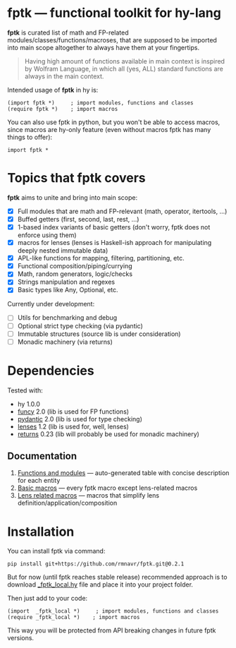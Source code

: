
<!-- Intro ‾‾‾‾‾‾‾‾‾‾‾‾‾‾‾‾‾‾‾‾‾‾‾‾‾‾‾‾‾‾‾‾‾‾‾‾‾‾‾‾‾‾‾‾‾‾‾‾‾‾‾‾‾‾‾‾‾‾‾‾‾‾‾‾‾‾‾‾\ {{{1 -->

# **fptk** — functional toolkit for hy-lang

**fptk** is curated list of math and FP-related modules/classes/functions/macroses,
that are supposed to be imported into main scope altogether to always have them at your fingertips.
> Having high amount of functions available in main context is inspired by Wolfram Language,
> in which all (yes, ALL) standard functions are always in the main context.

Intended usage of **fptk** in hy is:
```hy
(import fptk *)     ; import modules, functions and classes
(require fptk *)    ; import macros
```

You can also use fptk in python, but you won't be able to access macros,
since macros are hy-only feature (even without macros fptk has many things to offer):
```hy
import fptk *
```

<!-- __________________________________________________________________________/ }}}1 -->

<!-- Topics ‾‾‾‾‾‾‾‾‾‾‾‾‾‾‾‾‾‾‾‾‾‾‾‾‾‾‾‾‾‾‾‾‾‾‾‾‾‾‾‾‾‾‾‾‾‾‾‾‾‾‾‾‾‾‾‾‾‾‾‾‾‾‾‾‾‾‾\ {{{1 -->

# Topics that fptk covers

**fptk** aims to unite and bring into main scope:
- [x] Full modules that are math and FP-relevant (math, operator, itertools, ...)
- [x] Buffed getters (first, second, last, rest, ...)
- [x] 1-based index variants of basic getters (don't worry, fptk does not enforce using them)
- [x] macros for lenses (lenses is Haskell-ish approach for manipulating deeply nested immutable data)
- [x] APL-like functions for mapping, filtering, partitioning, etc.
- [x] Functional composition/piping/currying 
- [x] Math, random generators, logic/checks
- [x] Strings manipulation and regexes 
- [x] Basic types like Any, Optional, etc.

Currently under development:
- [ ] Utils for benchmarking and debug
- [ ] Optional strict type checking (via pydantic)
- [ ] Immutable structures (source lib is under consideration)
- [ ] Monadic machinery (via returns)

<!-- __________________________________________________________________________/ }}}1 -->
<!-- Dependencies ‾‾‾‾‾‾‾‾‾‾‾‾‾‾‾‾‾‾‾‾‾‾‾‾‾‾‾‾‾‾‾‾‾‾‾‾‾‾‾‾‾‾‾‾‾‾‾‾‾‾‾‾‾‾‾‾‾‾‾‾‾\ {{{1 -->

# Dependencies

Tested with:
* hy 1.0.0
* [funcy](https://github.com/Suor/funcy/) 2.0 (lib is used for FP functions)
* [pydantic](https://github.com/pydantic/pydantic) 2.0 (lib is used for type checking)
* [lenses](https://github.com/ingolemo/python-lenses) 1.2 (lib is used for, well, lenses)
* [returns](https://github.com/dry-python/returns) 0.23 (lib will probably be used for monadic machinery)

<!-- __________________________________________________________________________/ }}}1 -->
<!-- Documentation ‾‾‾‾‾‾‾‾‾‾‾‾‾‾‾‾‾‾‾‾‾‾‾‾‾‾‾‾‾‾‾‾‾‾‾‾‾‾‾‾‾‾‾‾‾‾‾‾‾‾‾‾‾‾‾‾‾‾‾‾\ {{{1 -->

## Documentation

1. [Functions and modules](https://github.com/rmnavr/fptk/blob/main/docs/functions.md) — auto-generated table with concise description for each entity
2. [Basic macros](https://github.com/rmnavr/fptk/blob/main/docs/macros.md) — every fptk macro except lens-related macros
3. [Lens related macros](https://github.com/rmnavr/fptk/blob/main/docs/lens.md) — macros that simplify lens definition/application/composition

<!-- __________________________________________________________________________/ }}}1 -->
<!-- Installation ‾‾‾‾‾‾‾‾‾‾‾‾‾‾‾‾‾‾‾‾‾‾‾‾‾‾‾‾‾‾‾‾‾‾‾‾‾‾‾‾‾‾‾‾‾‾‾‾‾‾‾‾‾‾‾‾‾‾‾‾‾\ {{{1 -->

# Installation

You can install fptk via command:
```
pip install git+https://github.com/rmnavr/fptk.git@0.2.1
```

But for now (until fptk reaches stable release) recommended approach is to
download [_fptk_local.hy](https://github.com/rmnavr/fptk/blob/main/packaging_helper/generated_fptk_local/_fptk_local.hy)
file and place it into your project folder.

Then just add to your code:
```hy
(import  _fptk_local *)     ; import modules, functions and classes
(require _fptk_local *)    ; import macros
```

This way you will be protected from API breaking changes in future fptk versions.

<!-- __________________________________________________________________________/ }}}1 -->

